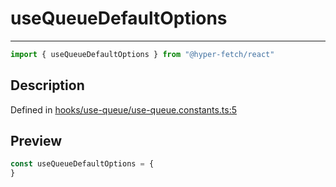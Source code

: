 

# useQueueDefaultOptions

<div class="api-docs__separator" data-reactroot="">

---

</div><div class="api-docs__import" data-reactroot="">

```ts
import { useQueueDefaultOptions } from "@hyper-fetch/react"
```

</div><div class="api-docs__section">

## Description

</div><div class="api-docs__description"><span class="api-docs__do-not-parse">



</span></div><p class="api-docs__definition">

Defined in [hooks/use-queue/use-queue.constants.ts:5](https://github.com/BetterTyped/hyper-fetch/blob/4197368e/packages/react/src/hooks/use-queue/use-queue.constants.ts#L5)

</p><div class="api-docs__section">

## Preview

</div><div class="api-docs__preview var">

```ts
const useQueueDefaultOptions = {
}
```

</div>